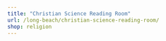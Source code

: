 ```yaml
---
title: "Christian Science Reading Room"
url: /long-beach/christian-science-reading-room/
shop: religion
---
```

